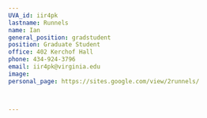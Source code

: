 ```yaml
---
UVA_id: iir4pk
lastname: Runnels
name: Ian
general_position: gradstudent
position: Graduate Student
office: 402 Kerchof Hall
phone: 434-924-3796
email: iir4pk@virginia.edu
image:
personal_page: https://sites.google.com/view/2runnels/



---
```

